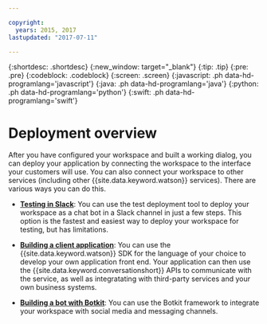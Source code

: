 ```yaml
---

copyright:
  years: 2015, 2017
lastupdated: "2017-07-11"

---
```


{:shortdesc: .shortdesc}
{:new_window: target="_blank"}
{:tip: .tip}
{:pre: .pre}
{:codeblock: .codeblock}
{:screen: .screen}
{:javascript: .ph data-hd-programlang='javascript'}
{:java: .ph data-hd-programlang='java'}
{:python: .ph data-hd-programlang='python'}
{:swift: .ph data-hd-programlang='swift'}

# Deployment overview

After you have configured your workspace and built a working dialog, you can deploy your application by connecting the workspace to the interface your customers will use. You can also connect your workspace to other services (including other {{site.data.keyword.watson}} services). There are various ways you can do this.

-   [**Testing in Slack**](test-deploy.html): You can use the test deployment tool to deploy your workspace as a chat bot in a Slack channel in just a few steps. This option is the fastest and easiest way to deploy your workspace for testing, but has limitations.

-  [**Building a client application**](develop-app.html): You can use the {{site.data.keyword.watson}} SDK for the language of your choice to develop your own application front end. Your application can then use the {{site.data.keyword.conversationshort}} APIs to communicate with the service, as well as integratating with third-party services and your own business systems.

-  [**Building a bot with Botkit**](integrations.html): You can use the Botkit framework to integrate your workspace with social media and messaging channels.

